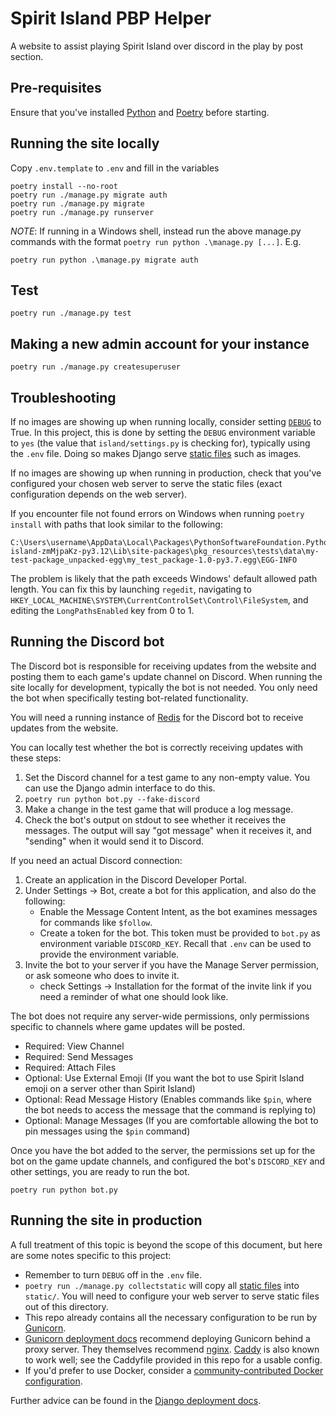 # Spirit Island PBP Helper

A website to assist playing Spirit Island over discord in the play by post section.

## Pre-requisites

Ensure that you've installed [Python](https://www.python.org/downloads/) and [Poetry](https://python-poetry.org/docs/#installing-with-pipx) before starting.

## Running the site locally

Copy `.env.template` to `.env` and fill in the variables

```
poetry install --no-root
poetry run ./manage.py migrate auth
poetry run ./manage.py migrate
poetry run ./manage.py runserver
```

*NOTE*: If running in a Windows shell, instead run the above manage.py commands with the format `poetry run python .\manage.py [...]`. E.g.

```
poetry run python .\manage.py migrate auth
```

## Test

```
poetry run ./manage.py test
```

## Making a new admin account for your instance

```
poetry run ./manage.py createsuperuser
```

## Troubleshooting

If no images are showing up when running locally, consider setting [`DEBUG`](https://docs.djangoproject.com/en/stable/ref/settings/#debug) to True.
In this project, this is done by setting the `DEBUG` environment variable to `yes` (the value that `island/settings.py` is checking for), typically using the `.env` file.
Doing so makes Django serve [static files](https://docs.djangoproject.com/en/stable/howto/static-files/) such as images.

If no images are showing up when running in production, check that you've configured your chosen web server to serve the static files (exact configuration depends on the web server).

If you encounter file not found errors on Windows when running `poetry install` with paths that look similar to the following:

```
C:\Users\username\AppData\Local\Packages\PythonSoftwareFoundation.Python.3.12_qbz5n2kfra8p0\LocalCache\Local\pypoetry\Cache\virtualenvs\spirit-island-zmMjpaKz-py3.12\Lib\site-packages\pkg_resources\tests\data\my-test-package_unpacked-egg\my_test_package-1.0-py3.7.egg\EGG-INFO
```

The problem is likely that the path exceeds Windows' default allowed path length.
You can fix this by launching `regedit`, navigating to `HKEY_LOCAL_MACHINE\SYSTEM\CurrentControlSet\Control\FileSystem`, and editing the `LongPathsEnabled` key from 0 to 1.

## Running the Discord bot

The Discord bot is responsible for receiving updates from the website and posting them to each game's update channel on Discord.
When running the site locally for development, typically the bot is not needed.
You only need the bot when specifically testing bot-related functionality.

You will need a running instance of [Redis](https://redis.io/) for the Discord bot to receive updates from the website.

You can locally test whether the bot is correctly receiving updates with these steps:

1. Set the Discord channel for a test game to any non-empty value.
   You can use the Django admin interface to do this.
1. `poetry run python bot.py --fake-discord`
1. Make a change in the test game that will produce a log message.
1. Check the bot's output on stdout to see whether it receives the messages.
   The output will say "got message" when it receives it, and "sending" when it would send it to Discord.

If you need an actual Discord connection:

1. Create an application in the Discord Developer Portal.
1. Under Settings → Bot, create a bot for this application, and also do the following:
    * Enable the Message Content Intent, as the bot examines messages for commands like `$follow`.
    * Create a token for the bot.
      This token must be provided to `bot.py` as environment variable `DISCORD_KEY`.
      Recall that `.env` can be used to provide the environment variable.
1. Invite the bot to your server if you have the Manage Server permission, or ask someone who does to invite it.
    * check Settings → Installation for the format of the invite link if you need a reminder of what one should look like.

The bot does not require any server-wide permissions, only permissions specific to channels where game updates will be posted.

* Required: View Channel
* Required: Send Messages
* Required: Attach Files
* Optional: Use External Emoji (If you want the bot to use Spirit Island emoji on a server other than Spirit Island)
* Optional: Read Message History (Enables commands like `$pin`, where the bot needs to access the message that the command is replying to)
* Optional: Manage Messages (If you are comfortable allowing the bot to pin messages using the `$pin` command)

Once you have the bot added to the server,
the permissions set up for the bot on the game update channels,
and configured the bot's `DISCORD_KEY` and other settings,
you are ready to run the bot.

```
poetry run python bot.py
```

## Running the site in production

A full treatment of this topic is beyond the scope of this document, but here are some notes specific to this project:

* Remember to turn `DEBUG` off in the `.env` file.
* `poetry run ./manage.py collectstatic` will copy all [static files](https://docs.djangoproject.com/en/stable/howto/static-files/) into `static/`.
  You will need to configure your web server to serve static files out of this directory.
* This repo already contains all the necessary configuration to be run by [Gunicorn](https://gunicorn.org/).
* [Gunicorn deployment docs](https://docs.gunicorn.org/en/latest/deploy.html) recommend deploying Gunicorn behind a proxy server.
  They themselves recommend [nginx](https://nginx.org/).
  [Caddy](https://caddyserver.com/) is also known to work well; see the Caddyfile provided in this repo for a usable config.
* If you'd prefer to use Docker, consider a [community-contributed Docker configuration](https://github.com/nathanj/spirit-island-pbp/pull/152).

Further advice can be found in the [Django deployment docs](https://docs.djangoproject.com/en/stable/howto/deployment/).
